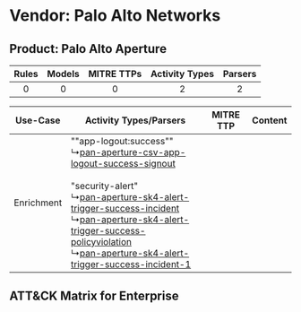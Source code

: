 Vendor: Palo Alto Networks
==========================
Product: Palo Alto Aperture
---------------------------
| Rules | Models | MITRE TTPs | Activity Types | Parsers |
|:-----:|:------:|:----------:|:--------------:|:-------:|
|   0   |   0    |     0      |       2        |    2    |

|  Use-Case  | Activity Types/Parsers    | MITRE TTP | Content    |
|:----------:| ---- | --------- | ---- |
| Enrichment |  ""app-logout:success""<br> ↳[pan-aperture-csv-app-logout-success-signout](Ps/pC_panaperturecsvapplogoutsuccesssignout.md)<br><br> "security-alert"<br> ↳[pan-aperture-sk4-alert-trigger-success-incident](Ps/pC_panaperturesk4alerttriggersuccessincident.md)<br> ↳[pan-aperture-sk4-alert-trigger-success-policyviolation](Ps/pC_panaperturesk4alerttriggersuccesspolicyviolation.md)<br> ↳[pan-aperture-sk4-alert-trigger-success-incident-1](Ps/pC_panaperturesk4alerttriggersuccessincident1.md)<br> |    | [](RM/r_m_palo_alto_networks_palo_alto_aperture_Enrichment.md) |

ATT&CK Matrix for Enterprise
----------------------------
